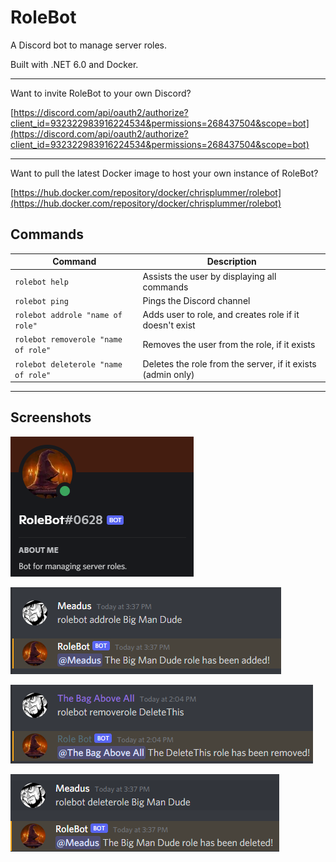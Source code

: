 # RoleBot
A Discord bot to manage server roles.

Built with .NET 6.0 and Docker.

---

Want to invite RoleBot to your own Discord?

[https://discord.com/api/oauth2/authorize?client_id=932322983916224534&permissions=268437504&scope=bot](https://discord.com/api/oauth2/authorize?client_id=932322983916224534&permissions=268437504&scope=bot)

---

Want to pull the latest Docker image to host your own instance of RoleBot?

[https://hub.docker.com/repository/docker/chrisplummer/rolebot](https://hub.docker.com/repository/docker/chrisplummer/rolebot)

## Commands
| Command | Description |
| ------------- | ------------- |
| `rolebot help` | Assists the user by displaying all commands |
| `rolebot ping` | Pings the Discord channel |
| `rolebot addrole "name of role"` | Adds user to role, and creates role if it doesn't exist |
| `rolebot removerole "name of role"` | Removes the user from the role, if it exists |
| `rolebot deleterole "name of role"` |  Deletes the role from the server, if it exists (admin only) |

---

## Screenshots

![image](/Documentation/Images/user.png)

![image](/Documentation/Images/addrole.png)

![image](/Documentation/Images/removerole.png)

![image](/Documentation/Images/deleterole.png)
